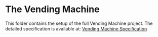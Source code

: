 # The Vending Machine

This folder contains the setup of the full Vending Machine project.
The detailed specification is available at:
[Vending Machine Specification](https://cn.inside.dtu.dk/cnnet/filesharing/download/e712d72e-278e-4fef-a6ed-03eb20134acc)



